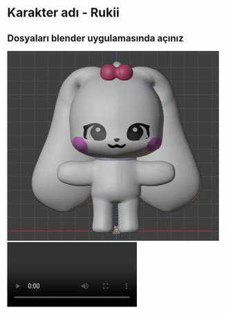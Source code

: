 # Karakter adı - Rukii
## Dosyaları blender uygulamasında açınız

![Design preview for the Interactive card details form coding challenge](./img/ruki_front.png)
![Karakter animasyon videoları](./img/rukiiVideo.mp4)